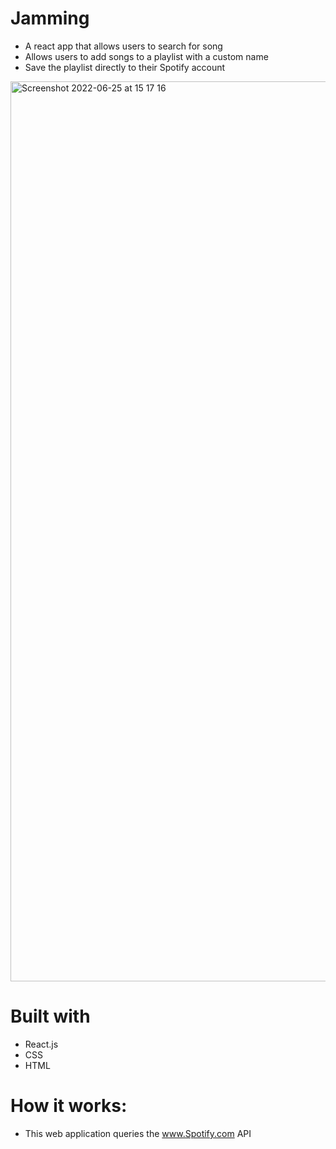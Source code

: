 # Jamming 

* A react app that allows users to search for song
* Allows users to add songs to a playlist with a custom name
* Save the playlist directly to their Spotify account

<img width="1440" alt="Screenshot 2022-06-25 at 15 17 16" src="https://user-images.githubusercontent.com/104032580/175792047-3dc3bcd7-3359-4434-9795-fb96854fdfd4.png">


# Built with

* React.js
* CSS
* HTML

# How it works:

* This web application queries the www.Spotify.com API 
